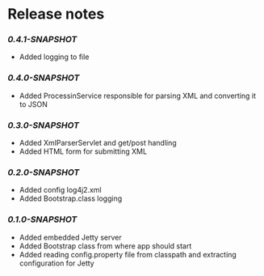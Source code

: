 #  Release notes

###  _0.4.1-SNAPSHOT_
- Added logging to file

###  _0.4.0-SNAPSHOT_
- Added ProcessinService responsible for parsing XML and converting it to JSON

###  _0.3.0-SNAPSHOT_
- Added XmlParserServlet and get/post handling
- Added HTML form for submitting XML

###  _0.2.0-SNAPSHOT_
- Added config log4j2.xml
- Added Bootstrap.class logging

###  _0.1.0-SNAPSHOT_
- Added embedded Jetty server
- Added Bootstrap class from where app should start
- Added reading config.property file from classpath and extracting configuration for Jetty